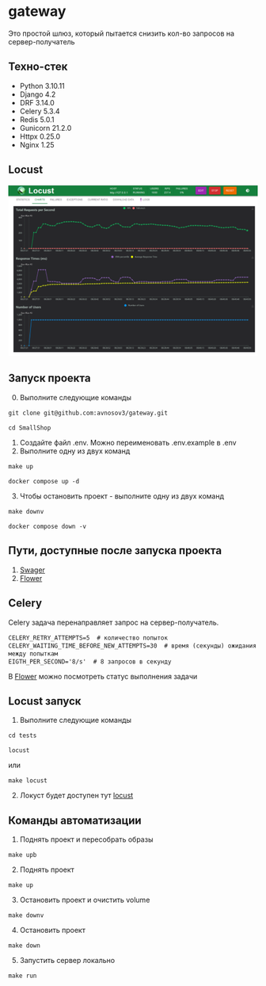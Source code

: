 # gateway

Это простой шлюз, который пытается снизить кол-во запросов на сервер-получатель

## Техно-стек

* Python 3.10.11
* Django 4.2
* DRF 3.14.0
* Celery 5.3.4
* Redis 5.0.1
* Gunicorn 21.2.0
* Httpx 0.25.0
* Nginx 1.25

## Locust

[![Locust](docs/locust.png)](https://github.com/avnosov3/gateway)


## Запуск проекта
0. Выполните следующие команды
```
git clone git@github.com:avnosov3/gateway.git
```
```
cd SmallShop
```
1. Создайте файл .env. Можно переименовать .env.example в .env
2. Выполните одну из двух команд
```shell
make up
```
```shell
docker compose up -d
```
3. Чтобы остановить проект - выполните одну из двух команд
```shell
make downv
```
```shell
docker compose down -v
```

## Пути, доступные после запуска проекта

1. [Swager](http://localhost/api/v1/swagger/)
2. [Flower](http://localhost/flower/)


## Celery

Celery задача перенаправляет запрос на сервер-получатель.
```
CELERY_RETRY_ATTEMPTS=5  # количество попыток
CELERY_WAITING_TIME_BEFORE_NEW_ATTEMPTS=30  # время (секунды) ожидания между попыткам
EIGTH_PER_SECOND='8/s'  # 8 запросов в секунду
```
В [Flower](http://localhost/flower/) можно посмотреть статус выполнения задачи


## Locust запуск
1. Выполните следующие команды
```
cd tests
```
```
locust
```
или
```shell
make locust
```

2. Локуст будет доступен тут [locust](http://localhost:8089/?tab=charts)

## Команды автоматизации

1. Поднять проект и пересобрать образы
```shell
make upb
```

2. Поднять проект
```shell
make up
```

3. Остановить проект и очистить volume
```shell
make downv
```

4. Остановить проект
```shell
make down
```

5. Запустить сервер локально
```shell
make run
```